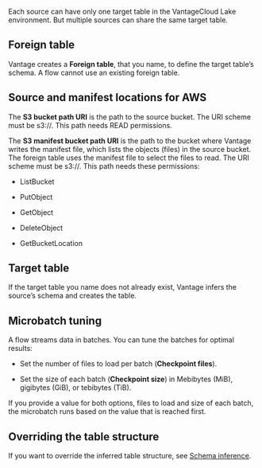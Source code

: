 Each source can have only one target table in the VantageCloud Lake environment. But multiple sources can share the same target table.

## Foreign table


Vantage creates a **Foreign table**, that you name, to define the target table’s schema. A flow cannot use an existing foreign table.

## Source and manifest locations for AWS


The **S3 bucket path URI** is the path to the source bucket. The URI scheme must be s3://. This path needs READ permissions.

The **S3 manifest bucket path URI** is the path to the bucket where Vantage writes the manifest file, which lists the objects (files) in the source bucket. The foreign table uses the manifest file to select the files to read. The URI scheme must be s3://. This path needs these permissions:

-   ListBucket


-   PutObject


-   GetObject


-   DeleteObject


-   GetBucketLocation


## Target table


If the target table you name does not already exist, Vantage infers the source’s schema and creates the table.

## Microbatch tuning


A flow streams data in batches. You can tune the batches for optimal results:

-   Set the number of files to load per batch (**Checkpoint files**).


-   Set the size of each batch (**Checkpoint size**) in Mebibytes (MiB), gigibytes (GiB), or tebibytes (TiB).


If you provide a value for both options, files to load and size of each batch, the microbatch runs based on the value that is reached first.

## Overriding the table structure


If you want to override the inferred table structure, see [Schema inference](https://docs.teradata.com/access/sources/dita/topic?dita:topicPath=gjk1703363393392.dita).

